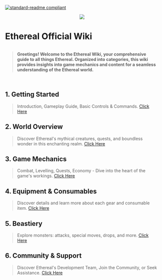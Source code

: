 [![standard-readme compliant](https://img.shields.io/badge/Go_To-Main_Page-blueviolet.svg?style=flat-square?size=100)](../main.md)
<div align="center"> <img src="https://github.com/AshTheDeveloper/Ethereal/assets/97385822/175f3ebf-1f0d-4f81-be71-37672980d35a/ae42c667bba11244fd1a2f59e63605a0.jpg"></div>
<h1 style="display: inline-block;">Ethereal Official Wiki</h1>

> **Greetings! Welcome to the Ethereal Wiki, your comprehensive guide to all things Ethereal. Organized into categories, this wiki provides insights into game mechanics and content for a seamless understanding of the Ethereal world.**

<br>

## 1. Getting Started
> Introduction, Gameplay Guide, Basic Controls & Commands. [Click Here](./Getting_Started/main.md)

## 2. World Overview
> Discover Ethereal's  mythical creatures, quests, and boundless wonder in this enchanting realm. [Click Here](./World_Overview/main.md)

## 3. Game Mechanics
> Combat, Levelling, Quests, Economy - Dive into the heart of the game's workings. [Click Here](./Game_Mechanics/main.md)

## 4. Equipment & Consumables
> Discover details and learn more about each gear and consumable item. [Click Here](./Equipment_&_Consumables/main.md)

## 5. Beastiery
> Explore monsters: attacks, special moves, drops, and more. [Click Here](./Equipment_&_Consumables/main.md)

## 6. Community & Support
> Discover Ethereal's Development Team, Join the Community, or Seek Assistance. [Click Here](./Community_&_Support/main.md)
